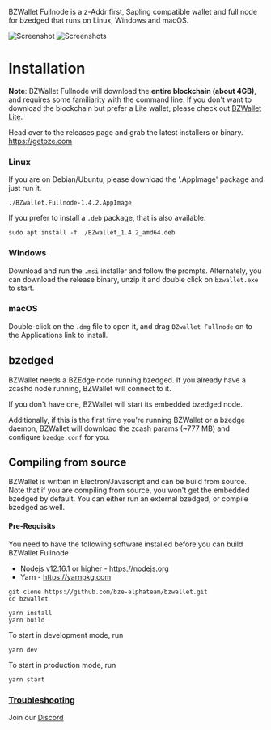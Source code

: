BZWallet Fullnode is a z-Addr first, Sapling compatible wallet and full node for bzedged that runs on Linux, Windows and macOS.

![Screenshot](resources/screenshot1.png?raw=true)
![Screenshots](resources/screenshot2.png?raw=true)

# Installation

**Note**: BZWallet Fullnode will download the **entire blockchain (about 4GB)**, and requires some familiarity with the command line. If you don't want to download the blockchain but prefer a Lite wallet, please check out [BZWallet Lite](https://getbze.com).

Head over to the releases page and grab the latest installers or binary. https://getbze.com

### Linux

If you are on Debian/Ubuntu, please download the '.AppImage' package and just run it.

```
./BZwallet.Fullnode-1.4.2.AppImage
```

If you prefer to install a `.deb` package, that is also available.

```
sudo apt install -f ./BZwallet_1.4.2_amd64.deb
```

### Windows

Download and run the `.msi` installer and follow the prompts. Alternately, you can download the release binary, unzip it and double click on `bzwallet.exe` to start.

### macOS

Double-click on the `.dmg` file to open it, and drag `BZwallet Fullnode` on to the Applications link to install.

## bzedged

BZWallet needs a BZEdge node running bzedged. If you already have a zcashd node running, BZWallet will connect to it.

If you don't have one, BZWallet will start its embedded bzedged node.

Additionally, if this is the first time you're running BZWallet or a bzedge daemon, BZWallet will download the zcash params (~777 MB) and configure `bzedge.conf` for you.

## Compiling from source

BZWallet is written in Electron/Javascript and can be build from source. Note that if you are compiling from source, you won't get the embedded bzedged by default. You can either run an external bzedged, or compile bzedged as well.

#### Pre-Requisits

You need to have the following software installed before you can build BZWallet Fullnode

- Nodejs v12.16.1 or higher - https://nodejs.org
- Yarn - https://yarnpkg.com

```
git clone https://github.com/bze-alphateam/bzwallet.git
cd bzwallet

yarn install
yarn build
```

To start in development mode, run

```
yarn dev
```

To start in production mode, run

```
yarn start
```

### [Troubleshooting](https://discord.gg/7KuDSSESVC)

Join our [Discord](https://discord.gg/7KuDSSESVC)
